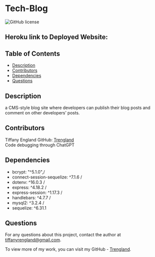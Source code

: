 # Tech-Blog
![GitHub license](https://img.shields.io/badge/license-MIT-blue.svg)


## Heroku link to Deployed Website:
## 


## Table of Contents
* [Description](#description)
* [Contributors](#contributors)
* [Dependencies](#dependencies)
* [Questions](#questions)



## Description
a CMS-style blog site where developers can publish their blog posts and comment on other developers’ posts.



## Contributors
Tiffany England GitHub: [Trengland](https://github.com/Trengland)\
Code debugging through ChatGPT



## Dependencies
 * bcrypt: "^5.1.0",/
 * connect-session-sequelize: ^7.1.6 /
 * dotenv: ^16.0.3 /
 * express: ^4.18.2 /
 * express-session: ^1.17.3 /
 * handlebars: ^4.7.7 /
 * mysql2: ^3.2.4 /
 * sequelize: ^6.31.1



## Questions
For any questions about this project, contact the author at tiffanyrengland@gmail.com. 

To view more of my work, you can visit my GitHub - [Trengland](https://www.github.com/Trengland/).
